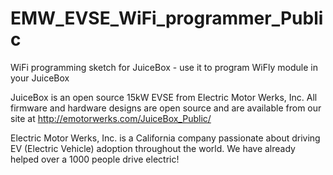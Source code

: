 EMW_EVSE_WiFi_programmer_Public
===============================

WiFi programming sketch for JuiceBox - use it to program WiFly module in your JuiceBox

JuiceBox is an open source 15kW EVSE from Electric Motor Werks, Inc. 
All firmware and hardware designs are open source and are available from our site at 
http://emotorwerks.com/JuiceBox_Public/

Electric Motor Werks, Inc. is a California company passionate about driving EV (Electric Vehicle)
adoption throughout the world. We have already helped over a 1000 people drive electric!
